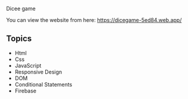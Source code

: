 Dicee game 

You can view the website from here: https://dicegame-5ed84.web.app/ 

## Topics

- Html
- Css
- JavaScript
- Responsive Design
- DOM
- Conditional Statements
- Firebase 
